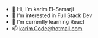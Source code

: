 - 👋 Hi, I’m karim El-Samarji
- 👀 I’m interested in Full Stack Dev
- 🌱 I’m currently learning React 
- 📫 karim.Code@hotmail.com

<!---
Karim-Sa/Karim-Sa is a ✨ special ✨ repository because its `README.md` (this file) appears on your GitHub profile.
You can click the Preview link to take a look at your changes.
--->
